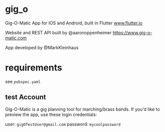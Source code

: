 # gig_o

Gig-O-Matic App for IOS and Android, built in Flutter
www.flutter.io

Website and REST API built by @aaronoppenheimer
https://www.gig-o-matic.com

App developed by @MarkKleinhaus

# requirements
see `pubspec.yaml`

## test Account

Gig-O-Matic is a gig planning tool for marching/brass bands. If you'd like to preview the app, use these login credentials:

user: `gigOTestUser@gmail.com`
password: `mycoolpassword`

